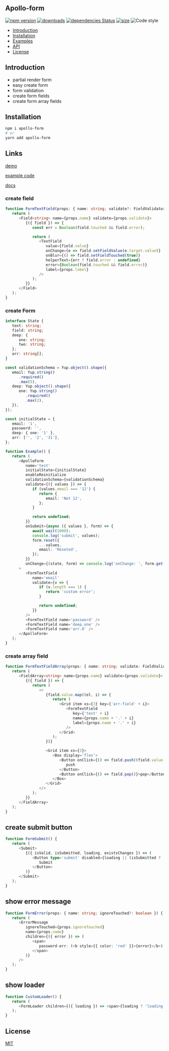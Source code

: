 ## Apollo-form

[![npm version](https://badge.fury.io/js/apollo-form.svg)](https://badge.fury.io/js/apollo-form)
[![downloads](https://img.shields.io/npm/dm/apollo-form.svg)](https://www.npmjs.com/package/apollo-form)
[![dependencies Status](https://david-dm.org/apollo-form/status.svg)](https://david-dm.org/apollo-form)
[![size](https://img.shields.io/bundlephobia/minzip/apollo-form)](https://bundlephobia.com/result?p=apollo-form)
![Code style](https://img.shields.io/badge/code_style-prettier-ff69b4.svg)

<!-- TOC -->

-  [Introduction](#introduction)
-  [Installation](#installation)
-  [Examples](#examples)
-  [API](#api)
-  [License](#license)

<!-- /TOC -->

## Introduction

-  partial render form
-  easy create form
-  form validation
-  create form fields
-  create form array fields

## Installation

```sh
npm i apollo-form
# or
yarn add apollo-form
```

## Links

[demo](https://muzikanto.github.io/apollo-form)

[example code](examples/example.stories.tsx)

[docs](https://github.com/Muzikanto/apollo-form/wiki)

### create field

```typescript jsx
function FormTextField(props: { name: string; validate?: FieldValidator<string>; label: string }) {
   return (
      <Field<string> name={props.name} validate={props.validate}>
         {({ field }) => {
            const err = Boolean(field.touched && field.error);

            return (
               <TextField
                  value={field.value}
                  onChange={e => field.setFieldValue(e.target.value)}
                  onBlur={() => field.setFieldTouched(true)}
                  helperText={err ? field.error : undefined}
                  error={Boolean(field.touched && field.error)}
                  label={props.label}
               />
            );
         }}
      </Field>
   );
}
```

### create Form

```typescript jsx
interface State {
   text: string;
   field: string;
   deep: {
      one: string;
      two: string;
   };
   arr: string[];
}

const validationSchema = Yup.object().shape({
   email: Yup.string()
      .required()
      .max(5),
   deep: Yup.object().shape({
      one: Yup.string()
         .required()
         .max(2),
   }),
});

const initialState = {
   email: '1',
   password: '',
   deep: { one: '1' },
   arr: ['', '2', '31'],
};

function Example() {
   return (
      <ApolloForm
         name='test'
         initialState={initialState}
         enableReinitialize
         validationSchema={validationSchema}
         validate={({ values }) => {
            if (values.email === '12') {
               return {
                  email: 'Not 12',
               };
            }

            return undefined;
         }}
         onSubmit={async ({ values }, form) => {
            await wait(1000);
            console.log('submit', values);
            form.reset({
               ...values,
               email: 'Reseted',
            });
         }}
         onChange={(state, form) => console.log('onChange: ', form.get().values)}
      >
         <FormTextField
            name='email'
            validate={v => {
               if (v.length === 1) {
                  return 'custom error';
               }

               return undefined;
            }}
         />
         <FormTextField name='password' />
         <FormTextField name='deep.one' />
         <FormTextField name='arr.0' />
      </ApolloForm>
   );
}
```

### create array field

```typescript jsx
function FormTextFieldArray(props: { name: string; validate: FieldValidator<string[]> }) {
   return (
      <FieldArray<string> name={props.name} validate={props.validate}>
         {({ field }) => {
            return (
               <>
                  {field.value.map((el, i) => {
                     return (
                        <Grid item xs={3} key={'arr-field' + i}>
                           <FormTextField
                              key={'test' + i}
                              name={props.name + '.' + i}
                              label={props.name + '.' + i}
                           />
                        </Grid>
                     );
                  })}

                  <Grid item xs={3}>
                     <Box display='flex'>
                        <Button onClick={() => field.push((field.value.length + 1).toString())}>
                           push
                        </Button>
                        <Button onClick={() => field.pop()}>pop</Button>
                     </Box>
                  </Grid>
               </>
            );
         }}
      </FieldArray>
   );
}
```

## create submit button

```typescript jsx
function FormSubmit() {
   return (
      <Submit>
         {({ isValid, isSubmitted, loading, existsChanges }) => (
            <Button type='submit' disabled={loading || (isSubmitted ? !isValid : false)}>
               Submit
            </Button>
         )}
      </Submit>
   );
}
```

## show error message

```typescript jsx
function FormError(props: { name: string; ignoreTouched?: boolean }) {
   return (
      <ErrorMessage
         ignoreTouched={props.ignoreTouched}
         name={props.name}
         children={({ error }) => (
            <span>
               password-err: (<b style={{ color: 'red' }}>{error}</b>)
            </span>
         )}
      />
   );
}
```

## show loader

```typescript jsx
function CustomLoader() {
   return (
      <FormLoader children={({ loading }) => <span>{loading ? 'loading...' : 'loaded'}</span>} />
   );
}
```

## License

[MIT](LICENSE)
